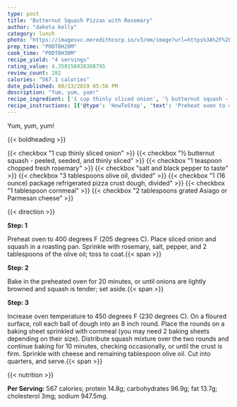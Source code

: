 ```yaml
---
type: post
title: "Butternut Squash Pizzas with Rosemary"
author: "dakota kelly"
category: lunch
photo: "https://imagesvc.meredithcorp.io/v3/mm/image?url=https%3A%2F%2Fimages.media-allrecipes.com%2Fuserphotos%2F1430767.jpg"
prep_time: "P0DT0H20M"
cook_time: "P0DT0H30M"
recipe_yield: "4 servings"
rating_value: 4.358156028368795
review_count: 282
calories: "567.1 calories"
date_published: 08/13/2019 05:56 PM
description: "Yum, yum, yum!"
recipe_ingredient: ['1 cup thinly sliced onion', '½ butternut squash - peeled, seeded, and thinly sliced', '1 teaspoon chopped fresh rosemary', 'salt and black pepper to taste', '3 tablespoons olive oil, divided', '1 (16 ounce) package refrigerated pizza crust dough, divided', '1 tablespoon cornmeal', '2 tablespoons grated Asiago or Parmesan cheese']
recipe_instructions: [{'@type': 'HowToStep', 'text': 'Preheat oven to 400 degrees F (205 degrees C). Place sliced onion and squash in a roasting pan. Sprinkle with rosemary, salt, pepper, and 2 tablespoons of the olive oil; toss to coat.\n'}, {'@type': 'HowToStep', 'text': 'Bake in the preheated oven for 20 minutes, or until onions are lightly browned and squash is tender; set aside.\n'}, {'@type': 'HowToStep', 'text': 'Increase oven temperature to 450 degrees F (230 degrees C). On a floured surface, roll each ball of dough into an 8 inch round. Place the rounds on a baking sheet sprinkled with cornmeal (you may need 2 baking sheets depending on their size). Distribute squash mixture over the two rounds and continue baking for 10 minutes, checking occasionally, or until the crust is firm. Sprinkle with cheese and remaining tablespoon olive oil. Cut into quarters, and serve.\n'}]
---
```


Yum, yum, yum! 

{{< boldheading >}}

{{< checkbox "1 cup thinly sliced onion" >}}
{{< checkbox "½  butternut squash - peeled, seeded, and thinly sliced" >}}
{{< checkbox "1 teaspoon chopped fresh rosemary" >}}
{{< checkbox "salt and black pepper to taste" >}}
{{< checkbox "3 tablespoons olive oil, divided" >}}
{{< checkbox "1 (16 ounce) package refrigerated pizza crust dough, divided" >}}
{{< checkbox "1 tablespoon cornmeal" >}}
{{< checkbox "2 tablespoons grated Asiago or Parmesan cheese" >}}


{{< direction >}}

**Step: 1**

Preheat oven to 400 degrees F (205 degrees C). Place sliced onion and squash in a roasting pan. Sprinkle with rosemary, salt, pepper, and 2 tablespoons of the olive oil; toss to coat.{{< span >}}

**Step: 2**

Bake in the preheated oven for 20 minutes, or until onions are lightly browned and squash is tender; set aside.{{< span >}}

**Step: 3**

Increase oven temperature to 450 degrees F (230 degrees C). On a floured surface, roll each ball of dough into an 8 inch round. Place the rounds on a baking sheet sprinkled with cornmeal (you may need 2 baking sheets depending on their size). Distribute squash mixture over the two rounds and continue baking for 10 minutes, checking occasionally, or until the crust is firm. Sprinkle with cheese and remaining tablespoon olive oil. Cut into quarters, and serve.{{< span >}}

{{< nutrition >}}

**Per Serving:** 567 calories; protein 14.8g; carbohydrates 96.9g; fat 13.7g; cholesterol 3mg; sodium 947.5mg.